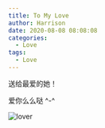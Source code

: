 ```yaml
---
title: To My Love
author: Harrison
date: 2020-08-08 08:08:08
categories:
  - Love
tags:
  - Love
---
```


送给最爱的她！

<!--more-->

爱你么么哒 ^-^

![lover](https://gitee.com/yuanlu_k/BlogImages/raw/master/love/love.jpg)
